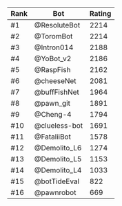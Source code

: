 Rank|Bot|Rating
---|---|---
#1|@ResoluteBot|2214
#2|@ToromBot|2214
#3|@Intron014|2188
#4|@YoBot_v2|2186
#5|@RaspFish|2162
#6|@cheeseNet|2081
#7|@buffFishNet|1964
#8|@pawn_git|1891
#9|@Cheng-4|1794
#10|@clueless-bot|1691
#11|@FataliiBot|1578
#12|@Demolito_L6|1274
#13|@Demolito_L5|1153
#14|@Demolito_L4|1033
#15|@botTideEval|822
#16|@pawnrobot|669
